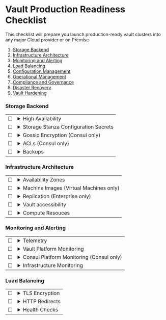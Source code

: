 # Vault Production Readiness Checklist
This checklist will prepare you launch production-ready vault clusters into any major Cloud provider or on Premise

1. [Storage Backend](#Storage-Backend)
1. [Infrastructure Architecture](#Infrastructure-Architecture])
1. [Monitoring and Alerting](#Monitoring-and-Alerting)
1. [Load Balancing](#Load-Balancing)
1. [Configuration Management](#Configuration-Management)
1. [Operational Management](#Operational-Management)
1. [Compliance and Governance](#Compliance-and-Governance)
1. [Disaster Recovery](#Disaster-Recovery)
1. [Vault Hardening](#Vault-Hardening)

### **Storage Backend**

|  |  |
| --------- | ------- |
| &#9744;   | <details><summary>High Availability</summary> <p> For production Vault clusters, in most cases, businesses will require High Availability for optimum uptime.  If this is the case for your deployment, choose a storage backend that enables High Availability. for more information about each storage Backend option [here.](https://www.vaultproject.io/docs/configuration/storage/index.html) It is a recommended pattern to use [HashiCorp Consul's](https://www.consul.io/) Key/Value store as the storage backend. </p> </details> |
| &#9744;   | <details><summary>Storage Stanza Configuration Secrets</summary> <p> Configuring some storage backend options in the storage stanza requires a connection string which includes a username and password for Vault to connect to them.  These credentials are in plain text and represent a security risk to the storage backend. It's important to use a secure secret injection method to populate the storage stanza in the configuration file.  This enables the configuration file to be placed in source control.  It's also important to add some access control to the configuration file to mitigate against the risk of the file being read on the system. </p> </details> |
| &#9744;   | <details><summary>Gossip Encryption (Consul only)</summary> <p> If using Consul as a storage backend, members of the Consul cluster communicate with each other using a gossip protocol.  This network traffic should be encrypted to minimise security risks.  You can read more about consul encryption [here.](https://www.consul.io/docs/agent/encryption.html)  </p> </details> |
| &#9744;   | <details><summary>ACLs (Consul only)</summary> <p> If using Consul as a storage backend, the path that Vault uses to store it's encrypted data should be protected using Consul's ACL system. Once configured, the Management ACL token should be revoked.  You can read more about configuring Consul's ACL system [here.](https://www.consul.io/docs/acl/index.html)  </p> </details> |
| &#9744;   | <details><summary>Backups</summary> <p> Your chosen Storage Backend is a stateful service and as such, it needs to be backed up on a regular basis.  For consul, the Consul snapshot feature used in conjuction with Disk backups provide a viable implementation of a backup stratgey </p> </details> |


### **Infrastructure Architecture**

|  |  |
| --------- | ------- |
| &#9744;   | <details><summary>Availability Zones</summary> <p> Nodes in Vault clusters (and Consul clusters if being used as a storage backend) should be spread accross two or more failure domains known as Availability zones. The loss of a single Availability zone should not result result in a loss of service. </p> </details> |
| &#9744;   | <details><summary>Machine Images (Virtual Machines only)</summary> <p> If you are deploying your Vault nodes on virtual machines, It is reccomended to build re-usable VM images that can be used to create cluster nodes in an immutable way.  Tools like [Hashicorp Packer](https://packer.io/) are designed to help build repeatable machine images for most virtualised and cloud platform. Machine images should be versioned and should follow a release cycle as new images are produced.</p> </details> |
| &#9744;   | <details><summary>Replication (Enterprise only)</summary> <p> If you are using the Enterprise version of Vault, you can enable replication between two or more Vault clusters in different geographical regions for added protection is Disaster Recovery scenarios.  Replication can be configured in Disaster Recovery Mode or Performance Replication mode.  If you are planing on using Replication, you need to provision infrastructure in an alternative region, with nodes spread accross multiple Availability Zones. For more information about the Enterprise Replication feature, see [the official documentation.](https://www.vaultproject.io/docs/internals/replication/) </p> </details> |
| &#9744;   | <details><summary>Vault accessibility</summary> <p> Vault will likely contain business critical secrets which makes it a prime target for malicious actors. Access to vault to should be restricted to your private networks and not be accessible on the internet.  The Use of Virtual Private Networks is a commonly used approach to allow access to Vault from unknown networks</p> </details> |
| &#9744;   | <details><summary>Compute Resouces</summary> <p> Ensure Hardware servers and Virtual Machines have been appropriately resources in accordance with the [Deployment System Requirements](https://learn.hashicorp.com/vault/operations/ops-reference-architecture#deployment-system-requirements) </p> </details> |


### **Monitoring and Alerting**

|  |  |
| --------- | ------- |
| &#9744;   | <details><summary>Telemetry</summary> <p> </summary> <p> Enable and configure [telemetry](https://www.vaultproject.io/docs/configuration/telemetry/) in the Vault cofiguration file according to the monitoring tools of your choice</p> </details> |
| &#9744;   | <details><summary>Vault Platform Monitoring</summary> <p> Ensure monitoring and Alerting is set-up and configured for Vault platform metrics according to the best practice guidance set out [here.](https://s3-us-west-2.amazonaws.com/hashicorp-education/whitepapers/Vault/Vault-Consul-Monitoring-Guide.pdf) </p> </details> |
| &#9744;   | <details><summary>Consul Platform Monitoring (Consul only)</summary> <p> Ensure monitoring and Alerting is set-up and configured for Consul Platform metrics according to the best practice guidance set out [here.](https://s3-us-west-2.amazonaws.com/hashicorp-education/whitepapers/Vault/Vault-Consul-Monitoring-Guide.pdf) </p> </details> |
| &#9744;   | <details><summary>Infrastructure Monitoring</summary> <p> Ensure monitoring and Alerting is set-up and configured for compute infrastructure according to the best practice guidance set out [here.](https://s3-us-west-2.amazonaws.com/hashicorp-education/whitepapers/Vault/Vault-Consul-Monitoring-Guide.pdf) </p> </details> |

### **Load Balancing**

|  |  |
| --------- | ------- |
| &#9744;   | <details><summary>TLS Encryption</summary> <p> </summary> <p> If your architecture includes a load balancer in front of your vault cluster, Ensure that TLS is enabled and http traffic is re-directed to https</p> </details> |
| &#9744;   | <details><summary>HTTP Redirects</summary> <p> </summary> <p> Ensure that http traffic is re-directed to https</p> </details> |
| &#9744;   | <details><summary>Health Checks</summary> <p> </summary> <p> Ensure health probes are configured on the load balancer. Configure routing rules according to [these response codes](https://www.vaultproject.io/api/system/health.html) </p> </details> |
